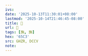 ```yaml
---
ivs:
date: '2025-10-13T11:30:01+08:00'
lastmod: '2025-10-14T21:46:45-08:00'
title: 󰤄
url: 󰤄
tags: [旃, 旃]
hex: '65C3'
src: GHZR, DCCV
note:
---
```

